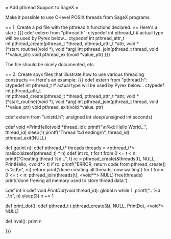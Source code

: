 = Add pthread Support to SageX =

Make it possible to use C-level POSIX threads from SageX programs.  

== 1. Create a pxi file with the pthread.h functions declared. ==
  Here's a start: 
{{{
cdef extern from "pthread.h":
    ctypedef int pthread_t       # actual type will be used by Pyrex below...
    ctypedef int pthread_attr_t     
    int pthread_create(pthread_t *thread, 
                       pthread_attr_t *attr,
                       void *(*start_routine)(void *), 
                       void *arg)
    int pthread_join(pthread_t thread, void **value_ptr)
    void pthread_exit(void *value_ptr)
}}}

The file should be nicely documented, etc. 

== 2. Create spyx files that illustrate how to use various threading constructs ==
Here's an example:
{{{
cdef extern from "pthread.h":
    ctypedef int pthread_t       # actual type will be used by Pyrex below...
    ctypedef int pthread_attr_t     
    int pthread_create(pthread_t *thread, 
                       pthread_attr_t *attr,
                       void *(*start_routine)(void *), 
                       void *arg)
    int pthread_join(pthread_t thread, void **value_ptr)
    void pthread_exit(void *value_ptr)

cdef extern from "unistd.h":
    unsigned int sleep(unsigned int seconds)


cdef void *PrintHello(void *thread_id):
   printf("\n%d: Hello World...", thread_id)
   sleep(1)
   printf("Thread %d ending\n", thread_id)
   pthread_exit(NULL)

def go(int n):
    cdef pthread_t* threads
    threads = <pthread_t*> malloc(sizeof(pthread_t) * n)
    cdef int rc, t
    for t from 0 <= t < n:
        printf("Creating thread %d...", t)
        rc = pthread_create(&threads[t], NULL, PrintHello, <void*> t)
        if rc:
            printf("ERROR; return code from pthread_create() is %d\n", rc)
            return
    print('done creating all threads; now waiting')
    for t from 0 <= t < n:
        pthread_join(threads[t], <void**> NULL)
    free(threads)
    print('done freeing all memory used to store thread data.')


cdef int n
cdef void *PrintDot(void* thread_id):
    global n
    while 1:
        printf(".. %d ..\n", n)
        sleep(3)
        n += 1

def print_dot():
    cdef pthread_t t
    pthread_create(&t, NULL, PrintDot, <void*> NULL)

def nval():
    print n
    
}}}
